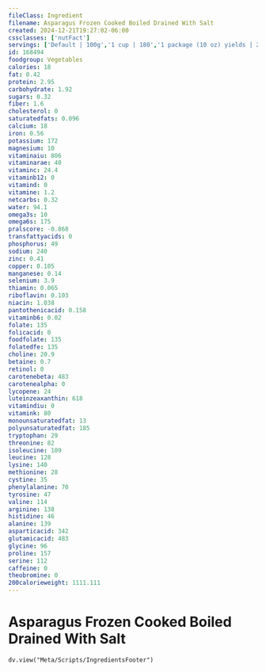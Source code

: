 ```yaml
---
fileClass: Ingredient
filename: Asparagus Frozen Cooked Boiled Drained With Salt
created: 2024-12-21T19:27:02-06:00
cssclasses: ['nutFact']
servings: ['Default | 100g','1 cup | 180','1 package (10 oz) yields | 293','4 spears | 60']
id: 168494
foodgroup: Vegetables
calories: 18
fat: 0.42
protein: 2.95
carbohydrate: 1.92
sugars: 0.32
fiber: 1.6
cholesterol: 0
saturatedfats: 0.096
calcium: 18
iron: 0.56
potassium: 172
magnesium: 10
vitaminaiu: 806
vitaminarae: 40
vitaminc: 24.4
vitaminb12: 0
vitamind: 0
vitamine: 1.2
netcarbs: 0.32
water: 94.1
omega3s: 10
omega6s: 175
pralscore: -0.868
transfattyacids: 0
phosphorus: 49
sodium: 240
zinc: 0.41
copper: 0.105
manganese: 0.14
selenium: 3.9
thiamin: 0.065
riboflavin: 0.103
niacin: 1.038
pantothenicacid: 0.158
vitaminb6: 0.02
folate: 135
folicacid: 0
foodfolate: 135
folatedfe: 135
choline: 20.9
betaine: 0.7
retinol: 0
carotenebeta: 483
carotenealpha: 0
lycopene: 24
luteinzeaxanthin: 618
vitamindiu: 0
vitamink: 80
monounsaturatedfat: 13
polyunsaturatedfat: 185
tryptophan: 29
threonine: 82
isoleucine: 109
leucine: 128
lysine: 140
methionine: 28
cystine: 35
phenylalanine: 70
tyrosine: 47
valine: 114
arginine: 138
histidine: 46
alanine: 139
asparticacid: 342
glutamicacid: 483
glycine: 96
proline: 157
serine: 112
caffeine: 0
theobromine: 0
200calorieweight: 1111.111
---
```


# Asparagus Frozen Cooked Boiled Drained With Salt

```dataviewjs
dv.view("Meta/Scripts/IngredientsFooter")
```